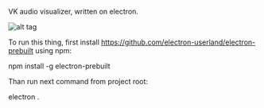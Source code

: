 VK audio visualizer, written on electron.

![alt tag](https://habrastorage.org/files/e82/68d/7a3/e8268d7a39c54e8e8e676bdfa819c126.png)



To run this thing, first install https://github.com/electron-userland/electron-prebuilt using npm:

npm install -g electron-prebuilt

Than run next command from project root:

electron .